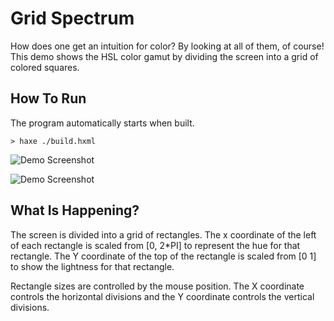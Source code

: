 # Grid Spectrum

How does one get an intuition for color? By looking at all of them, of course!
This demo shows the HSL color gamut by dividing the screen into a grid of
colored squares.

## How To Run

The program automatically starts when built.

```
> haxe ./build.hxml
```

![Demo Screenshot](https://github.com/BradLyman/learn_you_a_heaps/blob/master/p_1_1_grid_spectrum/Screenshot1.png)

![Demo Screenshot](https://github.com/BradLyman/learn_you_a_heaps/blob/master/p_1_1_grid_spectrum/Screenshot2.png)

## What Is Happening?

The screen is divided into a grid of rectangles. The x coordinate of the left
of each rectangle is scaled from [0, 2*PI] to represent the hue for that
rectangle. The Y coordinate of the top of the rectangle is scaled from [0 1] to
show the lightness for that rectangle.

Rectangle sizes are controlled by the mouse position. The X coordinate controls
the horizontal divisions and the Y coordinate controls the vertical divisions.